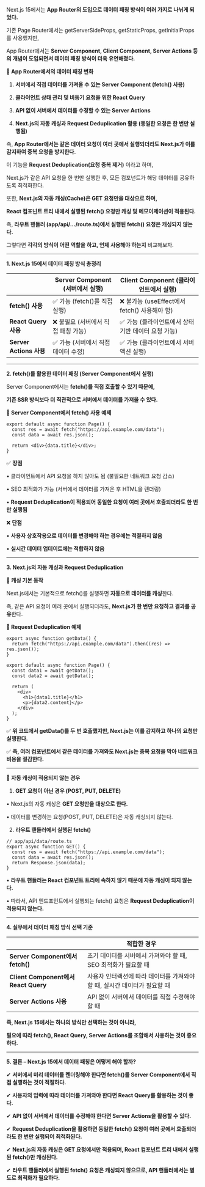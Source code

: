 Next.js 15에서는 **App Router의 도입으로 데이터 패칭 방식이 여러 가지로 나뉘게 되었다.**

기존 Page Router에서는 getServerSideProps, getStaticProps, getInitialProps를 사용했지만,

App Router에서는 **Server Component, Client Component, Server Actions 등의 개념이 도입되면서 데이터 패칭 방식이 더욱 유연해졌다.**

  

**📌 App Router에서의 데이터 패칭 변화**

1. **서버에서 직접 데이터를 가져올 수 있는 Server Component (fetch() 사용)**

2. **클라이언트 상태 관리 및 비동기 요청을 위한 React Query**

3. **API 없이 서버에서 데이터를 수정할 수 있는 Server Actions**

4. **Next.js의 자동 캐싱과 Request Deduplication 활용 (동일한 요청은 한 번만 실행됨)**

  

즉, **App Router에서는 같은 데이터 요청이 여러 곳에서 실행되더라도 Next.js가 이를 감지하여 중복 요청을 방지한다.**

이 기능을 **Request Deduplication(요청 중복 제거)** 이라고 하며,

Next.js가 같은 API 요청을 한 번만 실행한 후, 모든 컴포넌트가 해당 데이터를 공유하도록 최적화한다.

  

또한, **Next.js의 자동 캐싱(Cache)은 GET 요청만을 대상으로 하며,**

**React 컴포넌트 트리 내에서 실행된 fetch() 요청만 캐싱 및 메모이제이션이 적용된다.**

즉, **라우트 핸들러 (app/api/.../route.ts)에서 실행된 fetch() 요청은 캐싱되지 않는다.**

  

그렇다면 **각각의 방식이 어떤 역할을 하고, 언제 사용해야 하는지** 비교해보자.

---

**1. Next.js 15에서 데이터 패칭 방식 총정리**

| |**Server Component (서버에서 실행)**|**Client Component (클라이언트에서 실행)**|
|---|---|---|
|**fetch() 사용**|✅ 가능 (fetch()를 직접 실행)|❌ 불가능 (useEffect에서 fetch() 사용해야 함)|
|**React Query 사용**|❌ 불필요 (서버에서 직접 패칭 가능)|✅ 가능 (클라이언트에서 상태 기반 데이터 요청 가능)|
|**Server Actions 사용**|✅ 가능 (서버에서 직접 데이터 수정)|✅ 가능 (클라이언트에서 서버 액션 실행)|

---

**2. fetch()를 활용한 데이터 패칭 (Server Component에서 실행)**

  

Server Component에서는 **fetch()를 직접 호출할 수 있기 때문에,**

**기존 SSR 방식보다 더 직관적으로 서버에서 데이터를 가져올 수 있다.**

  

**📌 Server Component에서 fetch() 사용 예제**

```
export default async function Page() {
  const res = await fetch("https://api.example.com/data");
  const data = await res.json();

  return <div>{data.title}</div>;
}
```

✅ **장점**

• 클라이언트에서 API 요청을 하지 않아도 됨 (불필요한 네트워크 요청 감소)

• SEO 최적화가 가능 (서버에서 데이터를 가져온 후 HTML을 렌더링)

• **Request Deduplication이 적용되어 동일한 요청이 여러 곳에서 호출되더라도 한 번만 실행됨**

  

❌ **단점**

• **사용자 상호작용으로 데이터를 변경해야 하는 경우에는 적절하지 않음**

• **실시간 데이터 업데이트에는 적합하지 않음**

---

**3. Next.js의 자동 캐싱과 Request Deduplication**

  

**📌 캐싱 기본 동작**

  

Next.js에서는 기본적으로 fetch()를 실행하면 **자동으로 데이터를 캐싱**한다.

즉, 같은 API 요청이 여러 곳에서 실행되더라도, **Next.js가 한 번만 요청하고 결과를 공유**한다.

  

**📌 Request Deduplication 예제**
```
export async function getData() {
  return fetch("https://api.example.com/data").then((res) => res.json());
}

export default async function Page() {
  const data1 = await getData();
  const data2 = await getData();

  return (
    <div>
      <h1>{data1.title}</h1>
      <p>{data2.content}</p>
    </div>
  );
}
```
✅ **위 코드에서 getData()를 두 번 호출했지만, Next.js는 이를 감지하고 하나의 요청만 실행한다.**

✅ **즉, 여러 컴포넌트에서 같은 데이터를 가져와도 Next.js는 중복 요청을 막아 네트워크 비용을 절감한다.**

---

**📌 자동 캐싱이 적용되지 않는 경우**

1. **GET 요청이 아닌 경우 (POST, PUT, DELETE)**

• Next.js의 자동 캐싱은 **GET 요청만을 대상으로 한다.**

• 데이터를 변경하는 요청(POST, PUT, DELETE)은 자동 캐싱되지 않는다.

2. **라우트 핸들러에서 실행된 fetch()**
```
// app/api/data/route.ts
export async function GET() {
  const res = await fetch("https://api.example.com/data");
  const data = await res.json();
  return Response.json(data);
}
```
• **라우트 핸들러는 React 컴포넌트 트리에 속하지 않기 때문에 자동 캐싱이 되지 않는다.**

• 따라서, API 엔드포인트에서 실행되는 fetch() 요청은 **Request Deduplication이 적용되지 않는다.**

---

**4. 실무에서 데이터 패칭 방식 선택 기준**

| |**적합한 경우**|
|---|---|
|**Server Component에서 fetch()**|초기 데이터를 서버에서 가져와야 할 때, SEO 최적화가 필요할 때|
|**Client Component에서 React Query**|사용자 인터랙션에 따라 데이터를 가져와야 할 때, 실시간 데이터가 필요할 때|
|**Server Actions 사용**|API 없이 서버에서 데이터를 직접 수정해야 할 때|
**즉, Next.js 15에서는 하나의 방식만 선택하는 것이 아니라,**

**필요에 따라 fetch(), React Query, Server Actions를 조합해서 사용하는 것이 중요하다.**

---

**5. 결론 – Next.js 15에서 데이터 패칭은 어떻게 해야 할까?**

  

✔ **서버에서 미리 데이터를 렌더링해야 한다면 fetch()를 Server Component에서 직접 실행하는 것이 적절하다.**

✔ **사용자의 입력에 따라 데이터를 가져와야 한다면 React Query를 활용하는 것이 좋다.**

✔ **API 없이 서버에서 데이터를 수정해야 한다면 Server Actions을 활용할 수 있다.**

✔ **Request Deduplication을 활용하면 동일한 fetch() 요청이 여러 곳에서 호출되더라도 한 번만 실행되어 최적화된다.**

✔ **Next.js의 자동 캐싱은 GET 요청에서만 적용되며, React 컴포넌트 트리 내에서 실행된 fetch()만 캐싱된다.**

✔ **라우트 핸들러에서 실행된 fetch() 요청은 캐싱되지 않으므로, API 핸들러에서는 별도로 최적화가 필요하다.**